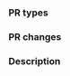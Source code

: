 <!-- Demo: https://github.com/PaddlePaddle/PaDiff/pull/2 -->
### PR types
<!-- One of [ New features | Bug fixes | Function optimization | Performance optimization | Breaking changes | Others ] -->

### PR changes
<!-- One of [ APIs | Docs | Others ] -->

### Description
<!-- Describe what this PR does -->
